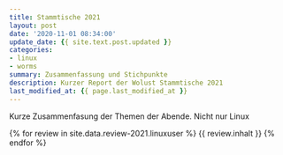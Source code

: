 ```yaml
---
title: Stammtische 2021
layout: post
date: '2020-11-01 08:34:00'
update_date: {{ site.text.post.updated }}
categories:
- linux
- worms
summary: Zusammenfassung und Stichpunkte
description: Kurzer Report der Wolust Stammtische 2021
last_modified_at: {{ page.last_modified_at }}
---
```


Kurze Zusammenfasung der Themen der Abende. Nicht nur Linux

 {% for review  in site.data.review-2021.linuxuser %}
      {{ review.inhalt }} 
 {% endfor %}
